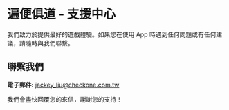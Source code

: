 # 遍便俱道 - 支援中心

我們致力於提供最好的遊戲體驗。如果您在使用 App 時遇到任何問題或有任何建議，請隨時與我們聯繫。

## 聯繫我們

**電子郵件:** [jackey_liu@checkone.com.tw](jackey_liu@checkone.com.tw)

我們會盡快回覆您的來信，謝謝您的支持！
